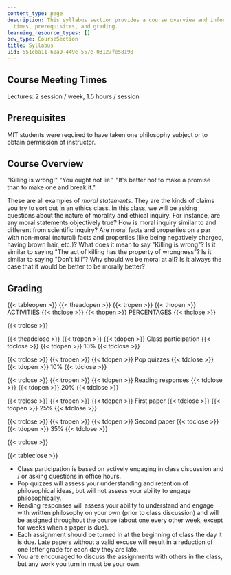 ```yaml
---
content_type: page
description: This syllabus section provides a course overview and information on meeting
  times, prerequisites, and grading.
learning_resource_types: []
ocw_type: CourseSection
title: Syllabus
uid: 551cba11-60a9-449e-557e-03127fe58198
---
```


Course Meeting Times
--------------------

Lectures: 2 session / week, 1.5 hours / session

Prerequisites
-------------

MIT students were required to have taken one philosophy subject or to obtain permission of instructor.

Course Overview
---------------

"Killing is wrong!" "You ought not lie." "It's better not to make a promise than to make one and break it."

These are all examples of _moral statements_. They are the kinds of claims you try to sort out in an ethics class. In this class, we will be asking questions about the nature of morality and ethical inquiry. For instance, are any moral statements objectively true? How is moral inquiry similar to and different from scientific inquiry? Are moral facts and properties on a par with non-moral (natural) facts and properties (like being negatively charged, having brown hair, etc.)? What does it mean to say "Killing is wrong"? Is it similar to saying "The act of killing has the property of wrongness"? Is it similar to saying "Don't kill"? Why should we be moral at all? Is it always the case that it would be better to be morally better?

Grading
-------

{{< tableopen >}}
{{< theadopen >}}
{{< tropen >}}
{{< thopen >}}
ACTIVITIES
{{< thclose >}}
{{< thopen >}}
PERCENTAGES
{{< thclose >}}

{{< trclose >}}

{{< theadclose >}}
{{< tropen >}}
{{< tdopen >}}
Class participation
{{< tdclose >}}
{{< tdopen >}}
10%
{{< tdclose >}}

{{< trclose >}}
{{< tropen >}}
{{< tdopen >}}
Pop quizzes
{{< tdclose >}}
{{< tdopen >}}
10%
{{< tdclose >}}

{{< trclose >}}
{{< tropen >}}
{{< tdopen >}}
Reading responses
{{< tdclose >}}
{{< tdopen >}}
20%
{{< tdclose >}}

{{< trclose >}}
{{< tropen >}}
{{< tdopen >}}
First paper
{{< tdclose >}}
{{< tdopen >}}
25%
{{< tdclose >}}

{{< trclose >}}
{{< tropen >}}
{{< tdopen >}}
Second paper
{{< tdclose >}}
{{< tdopen >}}
35%
{{< tdclose >}}

{{< trclose >}}

{{< tableclose >}}

*   Class participation is based on actively engaging in class discussion and / or asking questions in office hours.
*   Pop quizzes will assess your understanding and retention of philosophical ideas, but will not assess your ability to engage philosophically.
*   Reading responses will assess your ability to understand and engage with written philosophy on your own (prior to class discussion) and will be assigned throughout the course (about one every other week, except for weeks when a paper is due).
*   Each assignment should be turned in at the beginning of class the day it is due. Late papers without a valid excuse will result in a reduction of one letter grade for each day they are late.
*   You are encouraged to discuss the assignments with others in the class, but any work you turn in must be your own.